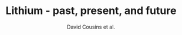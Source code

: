 ---
cat: ciel
subcat: ciclops
bestof: false
author: David Cousins et al.
title: Lithium - past, present, and future
journal: The Lancet Psychiatry
year: 2020
type: article
url: https -//linkinghub.elsevier.com/retrieve/pii/S2215036619303657
doi: 10.1016/S2215-0366(19)30365-7
---